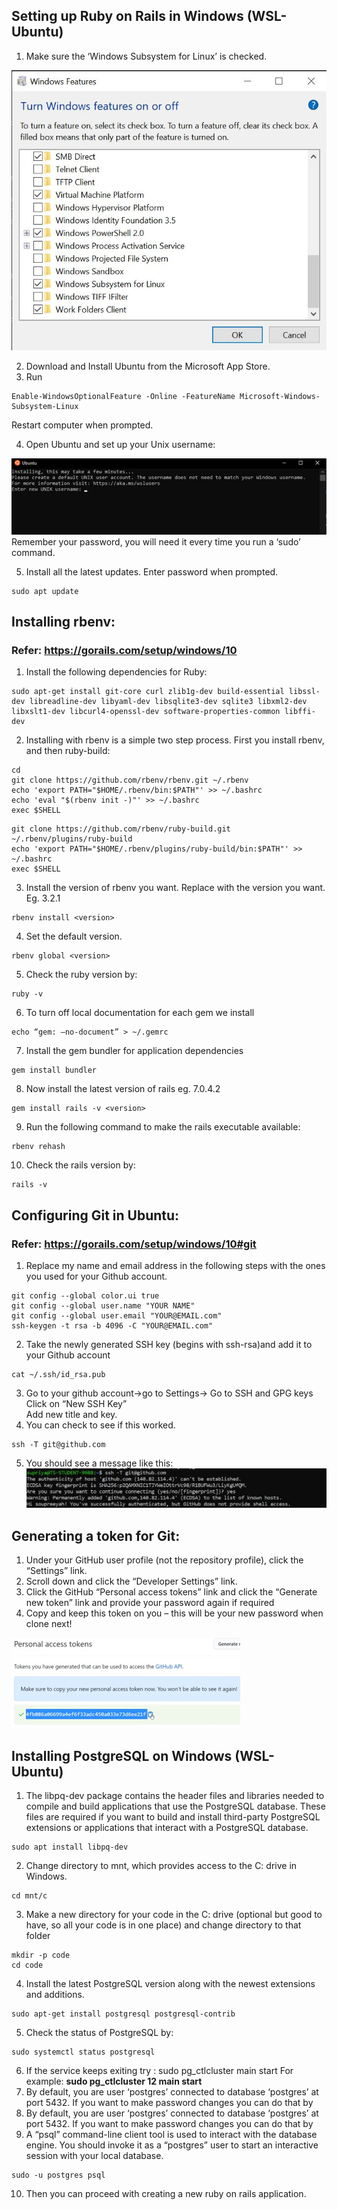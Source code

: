 ## **Setting up Ruby on Rails in Windows (WSL-Ubuntu)**

1.	Make sure the ‘Windows Subsystem for Linux’ is checked.

![setting up windows](images/1.JPG)


2.	Download and Install Ubuntu from the Microsoft App Store.
3.	Run 
```
Enable-WindowsOptionalFeature -Online -FeatureName Microsoft-Windows-Subsystem-Linux
```
   Restart computer when prompted.

4.	Open Ubuntu and set up your Unix username:

![Unix starts up](images/2.png)
    Remember your password, you will need it every time you run a ‘sudo’ command.
    
5.	Install all the latest updates. Enter password when prompted.

```
sudo apt update
```

## **Installing rbenv:**

### Refer: https://gorails.com/setup/windows/10 

1.	Install the following dependencies for Ruby: 

```
sudo apt-get install git-core curl zlib1g-dev build-essential libssl-dev libreadline-dev libyaml-dev libsqlite3-dev sqlite3 libxml2-dev libxslt1-dev libcurl4-openssl-dev software-properties-common libffi-dev
```
2.	Installing with rbenv is a simple two step process. First you install rbenv, and then ruby-build: 
```
cd 
git clone https://github.com/rbenv/rbenv.git ~/.rbenv 
echo 'export PATH="$HOME/.rbenv/bin:$PATH"' >> ~/.bashrc 
echo 'eval "$(rbenv init -)"' >> ~/.bashrc 
exec $SHELL 
```
```
git clone https://github.com/rbenv/ruby-build.git ~/.rbenv/plugins/ruby-build 
echo 'export PATH="$HOME/.rbenv/plugins/ruby-build/bin:$PATH"' >> ~/.bashrc 
exec $SHELL
```
3.	Install the version of rbenv you want. Replace <version> with the version you want. Eg. 3.2.1
```
rbenv install <version>
```
4.	Set the default version.
```
rbenv global <version>
```
5.	Check the ruby version by:
```
ruby -v  
```
6.	To turn off local documentation for each gem we install
```
echo “gem: –no-document” > ~/.gemrc
```  
7.	Install the gem bundler for application dependencies
```
gem install bundler
```
8.	Now install the latest version of rails eg. 7.0.4.2
```
gem install rails -v <version>
```
9.	Run the following command to make the rails executable available:
```
rbenv rehash
```
10.	Check the rails version by:
```
rails -v
```

## **Configuring Git in Ubuntu:**

### Refer: https://gorails.com/setup/windows/10#git
  
1.	Replace my name and email address in the following steps with the ones you used for your Github account.
```
git config --global color.ui true 
git config --global user.name "YOUR NAME" 
git config --global user.email "YOUR@EMAIL.com" 
ssh-keygen -t rsa -b 4096 -C "YOUR@EMAIL.com"
```
2.	Take the newly generated SSH key (begins with ssh-rsa)and add it to your Github account
```
cat ~/.ssh/id_rsa.pub
```
3.	Go to your github account->go to Settings-> Go to SSH and GPG keys
Click on “New SSH Key”  
Add new title and key.
4.	You can check to see if this worked.
```
ssh -T git@github.com
```
5.	You should see a message like this:
![Github auth success](images/3.JPG)

## **Generating a token for Git:**
  
1.	Under your GitHub user profile (not the repository profile), click the “Settings” link.
2.	Scroll down and click the “Developer Settings” link.
3.	Click the GitHub “Personal access tokens” link and click the “Generate new token” link and provide your password again if required
4.	Copy and keep this token on you – this will be your new password when clone next!

![Token example](images/4.png)
  
## **Installing PostgreSQL on Windows (WSL-Ubuntu)**
  
1.	The libpq-dev package contains the header files and libraries needed to compile and build applications that use the PostgreSQL database. These files are required if you want to build and install third-party PostgreSQL extensions or applications that interact with a PostgreSQL database.
```
sudo apt install libpq-dev
```
2.	Change directory to mnt, which provides access to the C: drive in Windows.
```
cd mnt/c
```
3. Make a new directory for your code in the C: drive (optional but good to have, so all your code is in one place) and change directory to that folder
```
mkdir -p code
cd code
```
4.	Install the latest PostgreSQL version along with the newest extensions and additions.
```
sudo apt-get install postgresql postgresql-contrib
```
5.	Check the status of PostgreSQL by:
```
sudo systemctl status postgresql
```
6.	If the service keeps exiting try : sudo pg_ctlcluster <postgres version> main start
For example: **sudo pg_ctlcluster 12 main start**
7.	By default, you are user ‘postgres’ connected to database ‘postgres’ at port 5432. If you want to make password changes you can do that by 
8.	By default, you are user ‘postgres’ connected to database ‘postgres’ at port 5432. If you want to make password changes you can do that by 
9.	A “psql” command-line client tool is used to interact with the database engine. You should invoke it as a “postgres” user to start an interactive session with your local database.
```
sudo -u postgres psql
```
10.	Then you can proceed with creating a new ruby on rails application.
